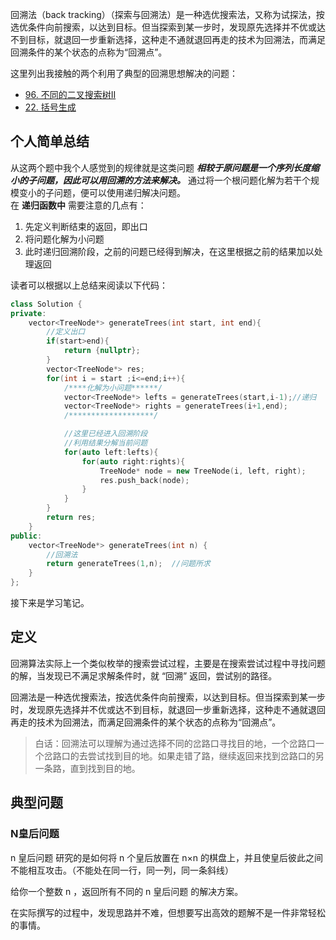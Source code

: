 回溯法（back tracking）（探索与回溯法）是一种选优搜索法，又称为试探法，按选优条件向前搜索，以达到目标。但当探索到某一步时，发现原先选择并不优或达不到目标，就退回一步重新选择，这种走不通就退回再走的技术为回溯法，而满足回溯条件的某个状态的点称为“回溯点”。  

这里列出我接触的两个利用了典型的回溯思想解决的问题：
* [96. 不同的二叉搜索树II](https://leetcode-cn.com/problems/unique-binary-search-trees-ii/)　　
* [22. 括号生成](https://leetcode-cn.com/problems/generate-parentheses/)

## 个人简单总结

从这两个题中我个人感觉到的规律就是这类问题 ***相较于原问题是一个序列长度缩小的子问题，因此可以用回溯的方法来解决。*** 通过将一个根问题化解为若干个规模变小的子问题，便可以使用递归解决问题。  
在 **递归函数中** 需要注意的几点有：  
1. 先定义判断结束的返回，即出口  
2. 将问题化解为小问题  
3. 此时递归回溯阶段，之前的问题已经得到解决，在这里根据之前的结果加以处理返回  

读者可以根据以上总结来阅读以下代码：
```cpp
class Solution {
private: 
    vector<TreeNode*> generateTrees(int start, int end){
        //定义出口
        if(start>end){
            return {nullptr};
        }
        vector<TreeNode*> res;
        for(int i = start ;i<=end;i++){
            /****化解为小问题******/
            vector<TreeNode*> lefts = generateTrees(start,i-1);//递归
            vector<TreeNode*> rights = generateTrees(i+1,end);
            /*******************/

            //这里已经进入回溯阶段
            //利用结果分解当前问题
            for(auto left:lefts){
                for(auto right:rights){
                    TreeNode* node = new TreeNode(i, left, right);
                    res.push_back(node);
                }
            }
        }
        return res;
    }
public:
    vector<TreeNode*> generateTrees(int n) {
        //回溯法
        return generateTrees(1,n);  //问题所求
    }
};
```
接下来是学习笔记。  

## 定义
回溯算法实际上一个类似枚举的搜索尝试过程，主要是在搜索尝试过程中寻找问题的解，当发现已不满足求解条件时，就 “回溯” 返回，尝试别的路径。

回溯法是一种选优搜索法，按选优条件向前搜索，以达到目标。但当探索到某一步时，发现原先选择并不优或达不到目标，就退回一步重新选择，这种走不通就退回再走的技术为回溯法，而满足回溯条件的某个状态的点称为“回溯点”。

> 白话：回溯法可以理解为通过选择不同的岔路口寻找目的地，一个岔路口一个岔路口的去尝试找到目的地。如果走错了路，继续返回来找到岔路口的另一条路，直到找到目的地。  

## 典型问题

### N皇后问题

n 皇后问题 研究的是如何将 n 个皇后放置在 n×n 的棋盘上，并且使皇后彼此之间不能相互攻击。（不能处在同一行，同一列，同一条斜线）

给你一个整数 n ，返回所有不同的 n 皇后问题 的解决方案。

在实际撰写的过程中，发现思路并不难，但想要写出高效的题解不是一件非常轻松的事情。  


